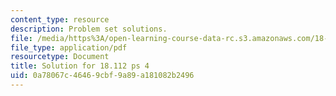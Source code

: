 ```yaml
---
content_type: resource
description: Problem set solutions.
file: /media/https%3A/open-learning-course-data-rc.s3.amazonaws.com/18-112-functions-of-a-complex-variable-fall-2008/0a78067c46469cbf9a89a181082b2496_ps4.pdf
file_type: application/pdf
resourcetype: Document
title: Solution for 18.112 ps 4
uid: 0a78067c-4646-9cbf-9a89-a181082b2496
---
```

